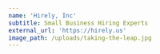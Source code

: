 ```yaml
---
name: 'Hirely, Inc'
subtitle: Small Business Hiring Experts
external_url: 'https://hirely.us'
image_path: /uploads/taking-the-leap.jpg
---
```



